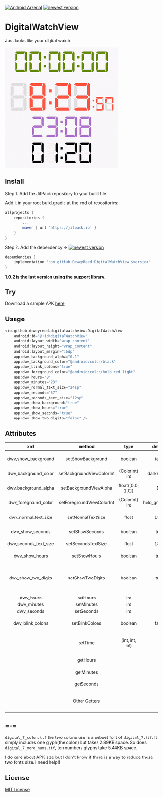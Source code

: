 [![Android Arsenal]( https://img.shields.io/badge/Android%20Arsenal-DigitalWatchView-green.svg?style=flat)]( https://android-arsenal.com/details/1/6847)
[![newest version](https://jitpack.io/v/DeweyReed/DigitalWatchView.svg)](https://jitpack.io/#DeweyReed/DigitalWatchView)

# DigitalWatchView

Just looks like your digital watch.

![preview image](https://github.com/DeweyReed/DigitalWatchView/blob/master/image/preview.gif?raw=true)

## Install

Step 1. Add the JitPack repository to your build file

Add it in your root build.gradle at the end of repositories:

```Groovy
allprojects {
    repositories {
        ...
        maven { url 'https://jitpack.io' }
    }
}
```

Step 2. Add the dependency => [![newest version](https://jitpack.io/v/DeweyReed/DigitalWatchView.svg)](https://jitpack.io/#DeweyReed/DigitalWatchView)

```Groovy
dependencies {
    implementation 'com.github.DeweyReed:DigitalWatchView:$version'
}
```

**1.0.2 is the last version using the support library.**

## Try

Download a sample APK [here](https://github.com/DeweyReed/DigitalWatchView/releases/download/1.0/sample.apk)

## Usage

```Kotlin
<io.github.deweyreed.digitalwatchview.DigitalWatchView
    android:id="@+id/digitalWatchView"
    android:layout_width="wrap_content"
    android:layout_height="wrap_content"
    android:layout_margin="16dp"
    app:dwv_background_alpha="0.1"
    app:dwv_background_color="@android:color/black"
    app:dwv_blink_colons="true"
    app:dwv_foreground_color="@android:color/holo_red_light"
    app:dwv_hours="8"
    app:dwv_minutes="23"
    app:dwv_normal_text_size="24sp"
    app:dwv_seconds="57"
    app:dwv_seconds_text_size="12sp"
    app:dwv_show_background="true"
    app:dwv_show_hours="true"
    app:dwv_show_seconds="true"
    app:dwv_show_two_digits="false" />
```

## Attributes

|xml|method|type|default|meaning|
|:-:|:-:|:-:|:-:|:-|
|dwv_show_background|setShowBackground|boolean|false|Show a shadow background|
|dwv_background_color|setBackgroundViewColorInt|(ColorInt) int|darker_gray|Background text color|
|dwv_background_alpha|setBackgroundViewAlpha|float([0.0, 1.0])|1.0|Set background text alpha|
|dwv_foreground_color|setForegroundViewColorInt|(ColorInt) int|holo_green_dark|Digital text color|
|dwv_normal_text_size|setNormalTextSize|float|18sp|Set hours and minutes text size|
|dwv_show_seconds|setShowSeconds|boolean|true|Show seconds digits|
|dwv_seconds_text_size|setSecondsTextSize|float|18sp|Set seconds text size|
|dwv_show_hours|setShowHours|boolean|true|Show hours digits|
|dwv_show_two_digits|setShowTwoDigits|boolean|true|Use %02d format for hours digits(minutes if hours are hidden)|
|dwv_hours|setHours|int|0|Set hours|
|dwv_minutes|setMinutes|int|0|Set minutes|
|dwv_seconds|setSeconds|int|0|Set seconds|
|dwv_blink_colons|setBlinkColons|boolean|false|Blink colons like a digital watch|
||setTime|(int, int, int)||Set hours, minutes and seconds using one method|
||getHours|||Return current hours|
||getMinutes|||Return current minutes|
||getSeconds|||Return current seconds|
||Other Getters|||Every setter has its corresponding getter|

## =-=

`digital_7_colon.ttf` the two colons use is a subset font of `digital_7.ttf`. It simply includes one glyph(the colon) but takes 2.89KB space. So does `digital_7_mono_nums.ttf`, ten numbers glyphs take 5.44KB space.

I do care about APK size but I don't know if there is a way to reduce these two fonts size. I need help!!

## License

[MIT License](https://github.com/DeweyReed/DigitalWatchView/blob/master/LICENSE)